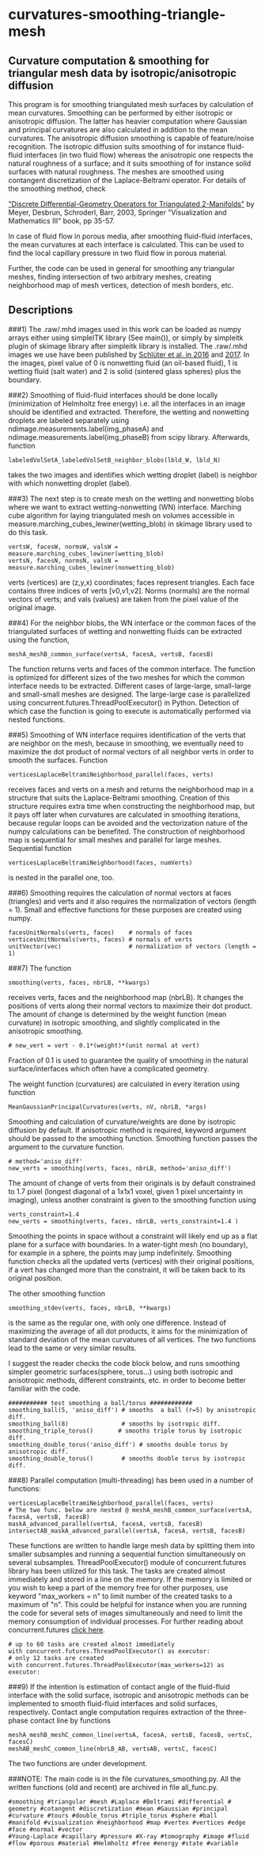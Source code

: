 # curvatures-smoothing-triangle-mesh

## Curvature computation & smoothing for triangular mesh data by isotropic/anisotropic diffusion 
This program is for smoothing triangulated mesh surfaces by calculation of mean curvatures. Smoothing can be performed by either isotropic or anisotropic diffusion. The latter has heavier computation where Gaussian and principal curvatures are also calculated in addition to the mean curvatures. The anisotropic diffusion smoothing is capable of feature/noise recognition. The isotropic diffusion suits smoothing of for instance fluid-fluid interfaces (in two fluid flow) whereas the anisotropic one respects the natural roughness of a surface; and it suits smoothing of for instance solid surfaces with natural roughness. The meshes are smoothed using contangent discretization of the Laplace-Beltrami operator. For details of the smoothing method, check

["Discrete Differential-Geometry Operators for Triangulated 2-Manifolds"](http://www.geometry.caltech.edu/pubs/DMSB_III.pdf)
by Meyer, Desbrun, Schroderl, Barr, 2003, Springer
"Visualization and Mathematics III" book, pp 35-57.

In case of fluid flow in porous media, after smoothing fluid-fluid interfaces, the mean curvatures at each interface is calculated. This can be used to find the local capillary pressure in two fluid flow in porous material.

Further, the code can be used in general for smoothing any triangular meshes, finding intersection of two arbitrary meshes, creating neighborhood map of mesh vertices, detection of mesh borders, etc. 


## Descriptions

###1)
The .raw/.mhd images used in this work can be loaded as numpy arrays
either using simpleITK library (See main()), or simply by simpleitk plugin of skimage library after simpleitk library is installed.
The .raw/.mhd images we use have been published by [Schlüter et al. in 2016](https://doi.org/10.1002/2016WR019815) and [2017](https://doi.org/10.1002/2015WR018254).
In the images, pixel value of 0 is nonwetting fluid (an oil-based fluid), 1 is wetting fluid (salt water) and 2 is solid (sintered glass spheres) plus the boundary.

###2)
Smoothing of fluid-fluid interfaces should be done locally (minimization of Helmholtz free energy) i.e. all the interfaces in an image should be identified and extracted. Therefore, the wetting and nonwetting droplets are labeled separately using ndimage.measurements.label(img_phaseA) and ndimage.measurements.label(img_phaseB) from scipy library. Afterwards, function

```
labeledVolSetA_labeledVolSetB_neighbor_blobs(lbld_W, lbld_N)
```

takes the two images and identifies which wetting droplet (label) is neighbor with which nonwetting droplet (label).

###3)
The next step is to create mesh on the wetting and nonwetting blobs where we want to extract wetting-nonwetting (WN) interface. Marching cube algorithm for laying triangulated mesh on volumes accessible in measure.marching_cubes_lewiner(wetting_blob) in skimage library used to do this task.

```
vertsW, facesW, normsW, valsW = measure.marching_cubes_lewiner(wetting_blob)
vertsN, facesN, normsN, valsN = measure.marching_cubes_lewiner(nonwetting_blob)
```
verts (vertices) are (z,y,x) coordinates; faces represent triangles. Each face contains three indices of verts [v0,v1,v2]. Norms (normals) are the normal vectors of verts; and vals (values) are taken from the pixel value of the original image.

###4)
For the neighbor blobs, the WN interface or the common faces of the triangulated surfaces of wetting and nonwetting fluids can be extracted using the function,

```
meshA_meshB_common_surface(vertsA, facesA, vertsB, facesB)
```

The function returns verts and faces of the common interface. The function is optimized for different sizes of the two meshes for which the common interface needs to be extracted. Different cases of large-large, small-large and small-small meshes are designed. The large-large case is parallelized using concurrent.futures.ThreadPoolExecutor() in Python. Detection of which case the function is going to execute is automatically performed via nested functions. 

###5)
Smoothing of WN interface requires identification of the verts that are neighbor on the mesh, because in smoothing, we eventually need to maximize the dot product of normal vectors of all neighbor verts in order to smooth the surfaces.
Function

```   
verticesLaplaceBeltramiNeighborhood_parallel(faces, verts)
```

receives faces and verts on a mesh and returns the neighborhood map in a structure that suits the Laplace-Beltrami smoothing. Creation of this structure requires extra time when constructing the neighborhood map, but it pays off later when curvatures are calculated in smoothing iterations, because regular loops can be avoided and the vectorization nature of the numpy calculations can be benefited. The construction of neighborhood map is sequential for small meshes and parallel for large meshes.
Sequential function

```
verticesLaplaceBeltramiNeighborhood(faces, numVerts)
```
is nested in the parallel one, too.

###6)
Smoothing requires the calculation of normal vectors at faces (triangles) and verts and it also requires the normalization of vectors (length = 1). Small and effective functions for these purposes are created using numpy.

``` 
facesUnitNormals(verts, faces) 	  # normals of faces
verticesUnitNormals(verts, faces) # normals of verts
unitVector(vec)					  # normalization of vectors (length = 1)
```

###7)
The function

```
smoothing(verts, faces, nbrLB, **kwargs)
```

receives verts, faces and the neighborhood map (nbrLB). It changes the positions of verts along their normal vectors to maximize their dot product. The amount of change is determined by the weight function (mean curvature) in isotropic smoothing, and slightly complicated in the anisotropic smoothing.

```
# new_vert = vert - 0.1*(weight)*(unit normal at vert)  
```

Fraction of 0.1 is used to guarantee the quality of smoothing in the natural surface/interfaces which often have a complicated geometry.

The weight function (curvatures) are calculated in every iteration using function 

```
MeanGaussianPrincipalCurvatures(verts, nV, nbrLB, *args)
```

Smoothing and calculation of curvature/weights are done by isotropic diffusion by default. If anisotropic method is required, keyword argument should be passed to the smoothing function. Smoothing function passes the argument to the curvature function.
```
# method='aniso_diff' 
new_verts = smoothing(verts, faces, nbrLB, method='aniso_diff')
```

The amount of change of verts from their originals is by default constrained to 1.7 pixel (longest diagonal of a 1x1x1 voxel, given 1 pixel uncertainty in imaging), unless another constraint is given to the smoothing function using

```
verts_constraint=1.4
new_verts = smoothing(verts, faces, nbrLB, verts_constraint=1.4 )
```

Smoothing the points in space without a constraint will likely end up as a flat plane for a surface with boundaries. In a water-tight mesh (no boundary), for example in a sphere, the points may jump indefinitely. Smoothing function checks all the updated verts (vertices) with their original positions, if a vert has changed more than the constraint, it will be taken back to its original position. 

The other smoothing function

```
smoothing_stdev(verts, faces, nbrLB, **kwargs)
```

is the same as the regular one, with only one difference. Instead of maximizing the average of all dot products, it aims for the minimization of standard deviation of the mean curvatures of all vertices. The two functions lead to the same or very similar results.

I suggest the reader checks the code block below, and runs smoothing simpler geometric surfaces(sphere, torus...) using both isotropic and anisotropic methods, different constraints, etc. in order to become better familiar with the code.

```
########### test smoothing a ball/torus ############
smoothing_ball(5, 'aniso_diff') # smooths  a ball (r=5) by anisotropic diff.
smoothing_ball(8)               # smooths by isotropic diff.
smoothing_triple_torus()       # smooths triple torus by isotropic diff.
smoothing_double_torus('aniso_diff') # smooths double torus by anisotropic diff.
smoothing_double_torus()        # smooths double torus by isotropic diff.
```
###8)
Parallel computation (multi-threading) has been used in a number of functions:

```
verticesLaplaceBeltramiNeighborhood_parallel(faces, verts)
# The two func. below are nested @ meshA_meshB_common_surface(vertsA, facesA, vertsB, facesB)
maskA_advanced_parallel(vertsA, facesA, vertsB, facesB)
intersectAB_maskA_advanced_parallel(vertsA, facesA, vertsB, facesB) 
```
These functions are written to handle large mesh data by splitting them into smaller subsamples and running a sequential function simultaneously on several subsamples. ThreadPoolExecutor() module of concurrent.futures library has been utilized for this task. The tasks are created almost immediately and stored in a line on the memory. If the memory is limited or you wish to keep a part of the memory free for other purposes, use keyword "max_workers = n" to limit number of the created tasks to a maximum of "n". This could be helpful for instance when you are running the code for several sets of images simultaneously and need to limit the memory consumption of individual processes. For further reading about concurrent.futures [click here](https://docs.python.org/3/library/concurrent.futures.html). 

```
# up to 60 tasks are created almost immediately
with concurrent.futures.ThreadPoolExecutor() as executor:
# only 12 tasks are created 
with concurrent.futures.ThreadPoolExecutor(max_workers=12) as executor:
```
###9)
If the intention is estimation of contact angle of the fluid-fluid interface with the solid surface, isotropic and anisotropic methods can be implemented to smooth fluid-fluid interfaces and solid surfaces, respectively. Contact angle computation requires extraction of the three-phase contact line by functions

```
meshA_meshB_meshC_common_line(vertsA, facesA, vertsB, facesB, vertsC, facesC)
meshAB_meshC_common_line(nbrLB_AB, vertsAB, vertsC, facesC)
```
The two functions are under development.


###NOTE: 
The main code is in the file curvatures_smoothing.py. All the written functions (old and recent) are archived in file all_func.py.



```
#smoothing #triangular #mesh #Laplace #Beltrami #differential # geometry #cotangent #discretization #mean #Gaussian #principal #curvature #tours #double_torus #triple_torus #sphere #ball
#manifold #visualization #neighborhood #map #vertex #vertices #edge #face #normal #vector
#Young-Laplace #capillary #pressure #X-ray #tomography #image #fluid #flow #porous #material #Helmholtz #free #energy #state #variable

```